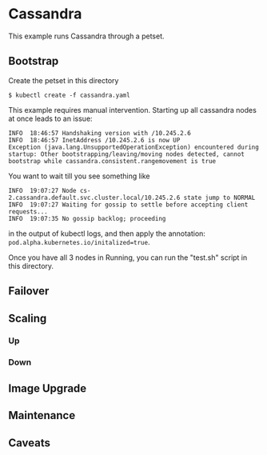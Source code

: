 # Cassandra

This example runs Cassandra through a petset.

## Bootstrap

Create the petset in this directory
```
$ kubectl create -f cassandra.yaml
```

This example requires manual intervention. Starting up all cassandra nodes at once leads to an issue:
```
INFO  18:46:57 Handshaking version with /10.245.2.6
INFO  18:46:57 InetAddress /10.245.2.6 is now UP
Exception (java.lang.UnsupportedOperationException) encountered during startup: Other bootstrapping/leaving/moving nodes detected, cannot bootstrap while cassandra.consistent.rangemovement is true
```

You want to wait till you see something like
```
INFO  19:07:27 Node cs-2.cassandra.default.svc.cluster.local/10.245.2.6 state jump to NORMAL
INFO  19:07:27 Waiting for gossip to settle before accepting client requests...
INFO  19:07:35 No gossip backlog; proceeding
```
in the output of kubectl logs, and then apply the annotation: `pod.alpha.kubernetes.io/initalized=true`.

Once you have all 3 nodes in Running, you can run the "test.sh" script in this directory.

## Failover
## Scaling
### Up
### Down
## Image Upgrade
## Maintenance
## Caveats
